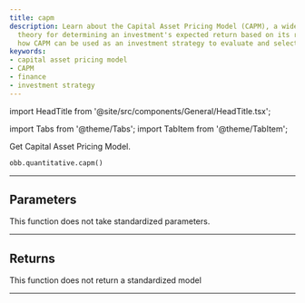 ```yaml
---
title: capm
description: Learn about the Capital Asset Pricing Model (CAPM), a widely-used finance
  theory for determining an investment's expected return based on its risk. Understand
  how CAPM can be used as an investment strategy to evaluate and select securities.
keywords:
- capital asset pricing model
- CAPM
- finance
- investment strategy
---
```


import HeadTitle from '@site/src/components/General/HeadTitle.tsx';

<HeadTitle title="quantitative /capm - Reference | OpenBB Platform Docs" />

<!-- markdownlint-disable MD012 MD031 MD033 -->

import Tabs from '@theme/Tabs';
import TabItem from '@theme/TabItem';

Get Capital Asset Pricing Model.

```python wordwrap
obb.quantitative.capm()
```

---

## Parameters

This function does not take standardized parameters.

---

## Returns

This function does not return a standardized model

---

